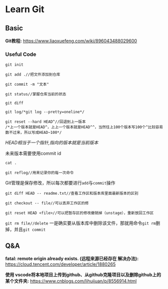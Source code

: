 # Learn Git

## Basic
**Git教程:**
https://www.liaoxuefeng.com/wiki/896043488029600
### Useful Code

`git init`

`git add .//把文件添加到仓库`

`git commit -m "文本"`

`git status//掌握仓库当前的状态`

`git diff`

`git log/*git log --pretty=oneline*/`

```
git reset --hard HEAD^//回退到上一版本
/*上一个版本就是HEAD^，上上一个版本就是HEAD^^，当然往上100个版本写100个^比较容易数不过来，所以写成HEAD~100*/
```

*HEAD相当于一个指针,指向的版本就是当前版本*

未来版本需要使用commit id

`cat .`

`git reflog//用来记录你的每一次命令`

Git管理是保存修改，所以每次都要进行`add`与`commit`操作

`git diff HEAD -- readme.txt//查看工作区和版本库里面最新版本的区别`

`git checkout -- file//可以丢弃工作区的修`

`git reset HEAD <file>//可以把暂存区的修改撤销掉（unstage），重新放回工作区`

`git rm file//delete`
一是确实要从版本库中删除该文件，那就用命令`git rm`删掉，并且`git commit`



## Q&A

**fatal: remote origin already exists. (远程来源已经存在 解决办法):**
https://cloud.tencent.com/developer/article/1880265

**使用 vscode将本地项目上传到github、从github克隆项目以及删除github上的某个文件夹:**
https://www.cnblogs.com/lihuijuan/p/8556914.html
